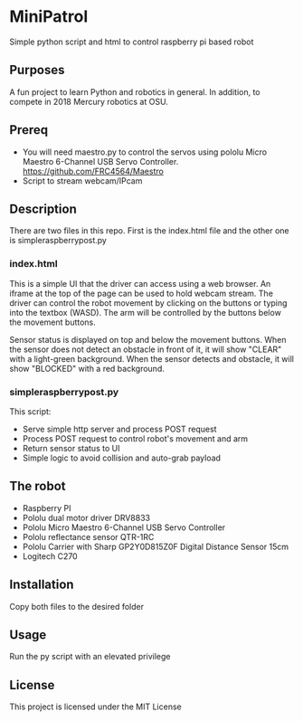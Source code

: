 # MiniPatrol
Simple python script and html to control raspberry pi based robot

## Purposes
A fun project to learn Python and robotics in general. In addition, to compete in 2018 Mercury robotics at OSU.

## Prereq
* You will need maestro.py to control the servos using pololu Micro Maestro 6-Channel USB Servo Controller. https://github.com/FRC4564/Maestro
* Script to stream webcam/IPcam

## Description
There are two files in this repo. First is the index.html file and the other one is simpleraspberrypost.py

### index.html
This is a simple UI that the driver can access using a web browser. An iframe at the top of the page can be used to hold webcam stream. The driver can control the robot movement by clicking on the buttons or typing into the textbox (WASD). The arm will be controlled by the buttons below the movement buttons.

Sensor status is displayed on top and below the movement buttons. When the sensor does not detect an obstacle in front of it, it will show "CLEAR" with a light-green background. When the sensor detects and obstacle, it will show "BLOCKED" with a red background.

### simpleraspberrypost.py
This script:
* Serve simple http server and process POST request
* Process POST request to control robot's movement and arm
* Return sensor status to UI
* Simple logic to avoid collision and auto-grab payload

## The robot
* Raspberry PI
* Pololu dual motor driver DRV8833
* Pololu Micro Maestro 6-Channel USB Servo Controller
* Pololu reflectance sensor QTR-1RC 
* Pololu Carrier with Sharp GP2Y0D815Z0F Digital Distance Sensor 15cm
* Logitech C270

## Installation
Copy both files to the desired folder

## Usage
Run the py script with an elevated privilege

## License
This project is licensed under the MIT License
